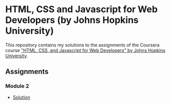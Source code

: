 # HTML, CSS and Javascript for Web Developers (by Johns Hopkins University)

This repository contains my solutions to the assignments of the Coursera course
["HTML, CSS, and Javascript for Web Developers" by Johns Hopkins University](https://www.coursera.org/learn/html-css-javascript-for-web-developers).

## Assignments

### Module 2
* [Solution](https://randeepgahlawat.github.io/Coursera-HTML-CSS-and-Javascript-for-Web-Development/Assignments/Module%202/index.html)
